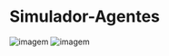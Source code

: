 # Simulador-Agentes
![imagem](https://github.com/user-attachments/assets/3401ff2b-50c0-4334-a938-3e22305326b6)
![imagem](https://github.com/user-attachments/assets/8628d559-b661-403b-b7fe-8e81553efcc0)

